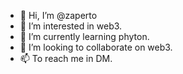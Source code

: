- 👋 Hi, I’m @zaperto
- 👀 I’m interested in web3.
- 🌱 I’m currently learning phyton.
- 💞️ I’m looking to collaborate on web3. 
- 📫 To reach me in DM.

<!---
zaperto/zaperto is a ✨ special ✨ repository because its `README.md` (this file) appears on your GitHub profile.
You can click the Preview link to take a look at your changes.
--->
